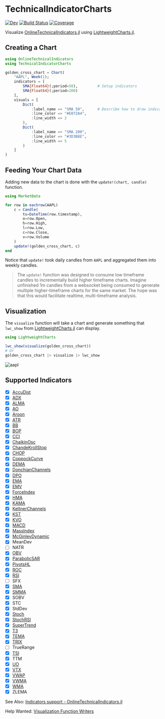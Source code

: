 # TechnicalIndicatorCharts

[![Dev](https://img.shields.io/badge/docs-dev-blue.svg)](https://g-gundam.github.io/TechnicalIndicatorCharts.jl/dev/)
[![Build Status](https://github.com/g-gundam/TechnicalIndicatorCharts.jl/actions/workflows/CI.yml/badge.svg?branch=main)](https://github.com/g-gundam/TechnicalIndicatorCharts.jl/actions/workflows/CI.yml?query=branch%3Amain)
[![Coverage](https://codecov.io/gh/g-gundam/TechnicalIndicatorCharts.jl/branch/main/graph/badge.svg)](https://codecov.io/gh/g-gundam/TechnicalIndicatorCharts.jl)

Visualize
[OnlineTechnicalIndicators.jl](https://github.com/femtotrader/OnlineTechnicalIndicators.jl) using
[LightweightCharts.jl](https://github.com/bhftbootcamp/LightweightCharts.jl).

## Creating a Chart

```julia
using OnlineTechnicalIndicators
using TechnicalIndicatorCharts

golden_cross_chart = Chart(
    "AAPL", Week(1);
    indicators = [
        SMA{Float64}(;period=50),         # Setup indicators
        SMA{Float64}(;period=200)
    ],
    visuals = [
        Dict(
            :label_name => "SMA 50",      # Describe how to draw indicators
            :line_color => "#E072A4",
            :line_width => 2
        ),
        Dict(
            :label_name => "SMA 200",
            :line_color => "#3D3B8E",
            :line_width => 5
        )
    ]
)
```

## Feeding Your Chart Data

Adding new data to the chart is done with the `update!(chart, candle)` function.

```julia
using MarketData

for row in eachrow(AAPL)
    c = Candle(
        ts=DateTime(row.timestamp),
        o=row.Open,
        h=row.High,
        l=row.Low,
        c=row.Close,
        v=row.Volume
    )
    update!(golden_cross_chart, c)
end
```

Notice that `update!` took daily candles from `AAPL` and aggregated them into weekly candles.

> The `update!` function was designed to consume low timeframe candles to incrementally build higher timeframe charts.  Imagine unfinished 1m candles from a websocket being consumed to generate multiple higher-timeframe charts for the same market.  The hope was that this would facilitate realtime, multi-timeframe analysis.

## Visualization

The `visualize` function will take a chart and generate something that `lwc_show` from [LightweightCharts.jl](https://github.com/bhftbootcamp/LightweightCharts.jl) can display.

```julia
using LightweightCharts

lwc_show(visualize(golden_cross_chart))
# Or
golden_cross_chart |> visualize |> lwc_show
```

![aapl](https://raw.githubusercontent.com/g-gundam/TechnicalIndicatorCharts.jl/refs/heads/main/lwc_show.png)

## Supported Indicators

- [x] [AccuDist](https://www.tradingview.com/support/solutions/43000501770-accumulation-distribution-adl/)
- [x] [ADX](https://www.tradingview.com/support/solutions/43000589099-average-directional-index-adx/)
- [x] [ALMA](https://www.tradingview.com/support/solutions/43000594683-arnaud-legoux-moving-average/)
- [x] [AO](https://www.tradingview.com/support/solutions/43000501826-awesome-oscillator-ao/)
- [x] [Aroon](https://www.tradingview.com/support/solutions/43000501801-aroon/)
- [x] [ATR](https://www.tradingview.com/support/solutions/43000501823-average-true-range-atr/)
- [x] [BB](https://www.tradingview.com/support/solutions/43000501840-bollinger-bands-bb/)
- [x] [BOP](https://www.tradingview.com/support/solutions/43000589100-balance-of-power-bop/)
- [x] [CCI](https://www.tradingview.com/support/solutions/43000502001-commodity-channel-index-cci/)
- [x] [ChaikinOsc](https://www.tradingview.com/support/solutions/43000501979-chaikin-oscillator/)
- [x] [ChandeKrollStop](https://www.tradingview.com/support/solutions/43000589105-chande-kroll-stop/)
- [x] [CHOP](https://www.tradingview.com/support/solutions/43000589111-chop-zone/)
- [x] [CoppockCurve](https://www.tradingview.com/support/solutions/43000589114-coppock-curve/)
- [x] [DEMA](https://www.tradingview.com/support/solutions/43000589132-double-exponential-moving-average-ema/)
- [x] [DonchianChannels](https://www.tradingview.com/support/solutions/43000502253-donchian-channels-dc/)
- [x] [DPO](https://www.tradingview.com/support/solutions/43000502246-detrended-price-oscillator-dpo/)
- [x] [EMA](https://www.tradingview.com/support/solutions/43000592270-exponential-moving-average/)
- [x] [EMV](https://www.tradingview.com/support/solutions/43000502256-ease-of-movement-eom/)
- [x] [ForceIndex](https://www.tradingview.com/support/solutions/43000502259-elder-s-force-index-efi/)
- [x] [HMA](https://www.tradingview.com/support/solutions/43000589149-hull-moving-average/)
- [x] [KAMA](https://www.tradingview.com/script/YoVbxCeX-Kaufman-s-Adaptive-Moving-Average-KAMA/)
- [x] [KeltnerChannels](https://www.tradingview.com/support/solutions/43000502266-keltner-channels-kc/)
- [x] [KST](https://www.tradingview.com/support/solutions/43000502329-know-sure-thing-kst/)
- [x] [KVO](https://www.tradingview.com/support/solutions/43000589157-klinger-oscillator/)
- [x] [MACD](https://www.tradingview.com/support/solutions/43000502344-macd-moving-average-convergence-divergence/)
- [x] [MassIndex](https://www.tradingview.com/support/solutions/43000589169-mass-index/)
- [x] [McGinleyDynamic](https://www.tradingview.com/support/solutions/43000589175-mcginley-dynamic/)
- [x] MeanDev
- [ ] NATR
- [x] [OBV](https://www.tradingview.com/support/solutions/43000502593-on-balance-volume-obv/)
- [x] [ParabolicSAR](https://www.tradingview.com/support/solutions/43000502597-parabolic-sar-sar/)
- [x] [PivotsHL](https://www.tradingview.com/support/solutions/43000589195-pivot-points-high-low/)
- [x] [ROC](https://www.tradingview.com/support/solutions/43000502343-rate-of-change-roc/)
- [x] [RSI](https://www.tradingview.com/support/solutions/43000502338-relative-strength-index-rsi/)
- [ ] SFX
- [x] [SMA](https://www.tradingview.com/support/solutions/43000696841-simple-moving-average/)
- [x] [SMMA](https://www.tradingview.com/support/solutions/43000591343-smoothed-moving-average/)
- [x] SOBV
- [x] STC
- [x] StdDev
- [x] [Stoch](https://www.tradingview.com/support/solutions/43000502332-stochastic-stoch/)
- [x] [StochRSI](https://www.tradingview.com/support/solutions/43000502333-stochastic-rsi-stoch-rsi/)
- [x] [SuperTrend](https://www.tradingview.com/support/solutions/43000634738-supertrend/)
- [x] [T3](https://www.tradingview.com/script/hvVCxPmR-Tillson-T3-Moving-Average-improved/)
- [x] [TEMA](https://www.tradingview.com/support/solutions/43000591346-triple-ema/)
- [x] [TRIX](https://www.tradingview.com/support/solutions/43000502331-trix/)
- [ ] TrueRange
- [x] [TSI](https://www.tradingview.com/support/solutions/43000592290-true-strength-index/)
- [x] TTM
- [x] [UO](https://www.tradingview.com/support/solutions/43000502328-ultimate-oscillator-uo/)
- [x] [VTX](https://www.tradingview.com/support/solutions/43000591352-vortex-indicator/)
- [x] [VWAP](https://www.tradingview.com/support/solutions/43000502018-volume-weighted-average-price-vwap/)
- [x] [VWMA](https://www.tradingview.com/support/solutions/43000592293-volume-weighted-moving-average-vwma/)
- [x] [WMA](https://www.tradingview.com/support/solutions/43000594680-weighted-moving-average/)
- [x] ZLEMA

See Also:  [Indicators support - OnlineTechnicalIndicators.jl](https://femtotrader.github.io/OnlineTechnicalIndicators.jl/dev/indicators_support/)

Help Wanted:  [Visualization Function Writers](https://g-gundam.github.io/TechnicalIndicatorCharts.jl/dev/indicators/)
